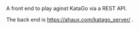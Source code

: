 A front end to play aginst KataGo via a REST API.

The back end is https://ahaux.com/katago_server/ .




